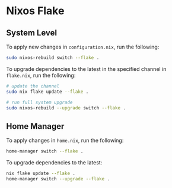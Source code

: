 # Nixos Flake

## System Level

To apply new changes in `configuration.nix`, run the following:

```bash
sudo nixos-rebuild switch --flake .
```
To upgrade dependencies to the latest in the specified channel in `flake.nix`, run the following:

```bash
# update the channel
sudo nix flake update --flake .

# run full system upgrade
sudo nixos-rebuild --upgrade switch --flake .
```

## Home Manager

To apply changes in `home.nix`, run the following:

```bash
home-manager switch --flake .
```

To upgrade dependencies to the latest:

```bash
nix flake update --flake .
home-manager switch --upgrade --flake .
```

